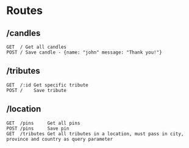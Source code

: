 # Routes

## /candles

```
GET  / Get all candles
POST / Save candle - {name: "john" message: "Thank you!"}
```

## /tributes

```
GET  /:id Get specific tribute
POST /    Save tribute
```

## /location

```
GET  /pins     Get all pins
POST /pins     Save pin
GET  /tributes Get all tributes in a location, must pass in city, province and country as query parameter
```
